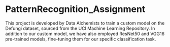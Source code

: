 # PatternRecognition_Assignment
This project is developed by Data Alchemists to train a custom model on the Defungi dataset, sourced from the UCI Machine Learning Repository. In addition to our custom model, we have also employed ResNet50 and VGG16 pre-trained models, fine-tuning them for our specific classification task.
